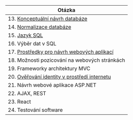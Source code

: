 | Otázka                                                            |
| ----------------------------------------------------------------- |
| 13. [Konceptuální návrh databáze](./WEB/navrhDB.md)               |
| 14. [Normalizace databáze](./WEB/normalizaceDB.md)                |
| 15. [Jazyk SQL](./WEB/SQL.md)                                     |
| 16. Výběr dat v SQL                                               |
| 17. [Prostředky pro návrh webových aplikací](./WEB/HTML.md)       |
| 18. Možnosti pozicování na webových stránkách                     |
| 19. Frameworky architektury MVC                                   |
| 20. [Ověřování identity v prostředí internetu](./WEB/identita.md) |
| 21. Návrh webové aplikace ASP.NET                                 |
| 22. AJAX, REST                                                    |
| 23. React                                                         |
| 24. Testování software                                            |
